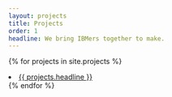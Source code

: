 ```yaml
---
layout: projects
title: Projects
order: 1
headline: We bring IBMers together to make.
---
```


{% for projects in site.projects %}
<li class="c-project__list-item">
  <a href="{{ projects.url | prepend: site.baseurl }}">{{ projects.headline }}</a>
</li>
{% endfor %}
